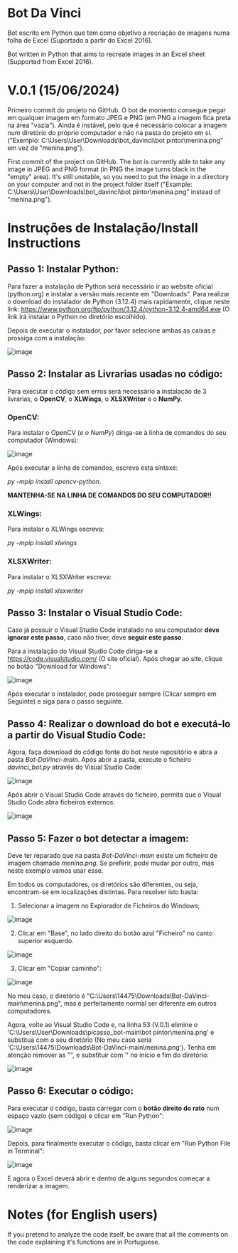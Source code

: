# Bot Da Vinci
Bot escrito em Python que tem como objetivo a recriação de imagens numa folha de Excel (Suportado a partir do Excel 2016).

Bot written in Python that aims to recreate images in an Excel sheet (Supported from Excel 2016).

# V.0.1 (15/06/2024)

Primeiro commit do projeto no GitHub. O bot de momento consegue pegar em qualquer imagem em formato JPEG e PNG (em PNG a imagem fica preta na área "vazia").
Ainda é instável, pelo que é necessário colocar a imagem num diretório do próprio computador e não na pasta do projeto em si. ("Exemplo: C:\Users\User\Downloads\bot_davinci\bot pintor\menina.png" em vez de "menina.png").

First commit of the project on GitHub. The bot is currently able to take any image in JPEG and PNG format (in PNG the image turns black in the "empty" area).
It's still unstable, so you need to put the image in a directory on your computer and not in the project folder itself ("Example: C:\Users\User\Downloads\bot_davinci\bot pintor\menina.png" instead of "menina.png").

# Instruções de Instalação/Install Instructions

## Passo 1: Instalar Python:

Para fazer a instalação de Python será necessário ir ao website oficial (python.org) e instalar a versão mais recente em "Downloads". Para realizar o download do instalador de Python (3.12.4) mais rapidamente, clique neste link: https://www.python.org/ftp/python/3.12.4/python-3.12.4-amd64.exe (O link irá instalar o Python no diretório escolhido).

Depois de executar o instalador, por favor selecione ambas as caixas e prossiga com a instalação: 

![image](https://github.com/dabrelity1/Bot-DaVinci/assets/147398154/47f250a2-e902-4f6b-ab98-1f4672986754)

## Passo 2: Instalar as Livrarias usadas no código:

Para executar o código sem erros será necessário a instalação de 3 livrarias, o **OpenCV**, o **XLWings**, o **XLSXWriter** e o **NumPy**.

### OpenCV:

Para instalar o OpenCV (*e o NumPy*) diriga-se à linha de comandos do seu computador (Windows):

![image](https://github.com/dabrelity1/Bot-DaVinci/assets/147398154/c94c1d73-8e20-4300-b4b7-e90339208af7)

Após executar a linha de comandos, escreva esta síntaxe:

*py -mpip install opencv-python*.

**MANTENHA-SE NA LINHA DE COMANDOS DO SEU COMPUTADOR!!**

### XLWings:

Para instalar o XLWings escreva:

*py -mpip install xlwings*

### XLSXWriter:

Para instalar o XLSXWriter escreva:

*py -mpip install xlsxwriter*

## Passo 3: Instalar o Visual Studio Code:

Caso já possuir o Visual Studio Code instalado no seu computador **deve ignorar este passo**, caso não tiver, deve **seguir este passo**.

Para a instalação do Visual Studio Code diriga-se a https://code.visualstudio.com/ (O site oficial).
Após chegar ao site, clique no botão "Download for Windows":

![image](https://github.com/dabrelity1/Bot-DaVinci/assets/147398154/70136bf9-7bce-47c8-b9ec-8d38da48029e)

Após executar o instalador, pode prosseguir sempre (Clicar sempre em Seguinte) e siga para o passo seguinte.

## Passo 4: Realizar o download do bot e executá-lo a partir do Visual Studio Code:

Agora, faça download do código fonte do bot neste repositório e abra a pasta *Bot-DaVinci-main*.
Após abrir a pasta, execute o ficheiro *davinci_bot.py* através do Visual Studio Code:

![image](https://github.com/dabrelity1/Bot-DaVinci/assets/147398154/95d656d4-1feb-41cc-bd4f-1f0db0c5f1bd)

Após abrir o Visual Studio Code através do ficheiro, permita que o Visual Studio Code abra ficheiros externos:

![image](https://github.com/dabrelity1/Bot-DaVinci/assets/147398154/54218051-5f23-4ee8-851a-14c2eae38620)

## Passo 5: Fazer o bot detectar a imagem:

Deve ter reparado que na pasta *Bot-DaVinci-main* existe um ficheiro de imagem chamado *menina.png*. Se preferir, pode mudar por outro, mas neste exemplo vamos usar esse.

Em todos os computadores, os diretórios são diferentes, ou seja, encontram-se em localizações distintas. Para resolver isto basta:

1. Selecionar a imagem no Explorador de Ficheiros do Windows;

![image](https://github.com/dabrelity1/Bot-DaVinci/assets/147398154/de8c2c35-428a-475c-a4b8-0289da147cc5)

2. Clicar em "Base", no lado direito do botão azul "Ficheiro" no canto superior esquerdo.

![image](https://github.com/dabrelity1/Bot-DaVinci/assets/147398154/5780c508-b5ed-4ffa-b6f3-c5389b98e2ee)

3. Clicar em "Copiar caminho":

![image](https://github.com/dabrelity1/Bot-DaVinci/assets/147398154/2f6fd934-171b-4ae3-b9c4-bb70d7a659ae)

No meu caso, o diretório é "C:\Users\14475\Downloads\Bot-DaVinci-main\menina.png", mas é perfeitamente normal ser diferente em outros computadores.

Agora, volte ao Visual Studio Code e, na linha 53 (V.0.1) elimine o 'C:\Users\User\Downloads\picasso_bot-main\bot pintor\menina.png' e substitua com o seu diretório (No meu caso seria 'C:\Users\14475\Downloads\Bot-DaVinci-main\menina.png'). Tenha em atenção remover as "", e substituir com '' no início e fim do diretório:

![image](https://github.com/dabrelity1/Bot-DaVinci/assets/147398154/37de383e-e7e2-4e2d-987f-c6d4ee74e5e7)

## Passo 6: Executar o código:

Para executar o código, basta carregar com o **botão direito do rato** num espaço vazio (sem código) e clicar em "Run Python":

![image](https://github.com/dabrelity1/Bot-DaVinci/assets/147398154/85b51841-f739-49fc-8fae-b5c3db63d200)

Depois, para finalmente executar o código, basta clicar em "Run Python File in Terminal":

![image](https://github.com/dabrelity1/Bot-DaVinci/assets/147398154/eec11255-0af8-42a5-9a38-91d50879d50f)

E agora o Excel deverá abrir e dentro de alguns segundos começar a renderizar a imagem.

# Notes (for English users)

If you pretend to analyze the code itself, be aware that all the comments on the code explaining it's functions are in Portuguese.
